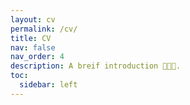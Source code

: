 ```yaml
---
layout: cv
permalink: /cv/
title: CV
nav: false
nav_order: 4
description: A breif introduction 👩🏻‍💻.
toc:
  sidebar: left
---
```

